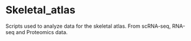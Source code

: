 # Skeletal_atlas
Scripts used to analyze data for the skeletal atlas. From scRNA-seq, RNA-seq and Proteomics data.
